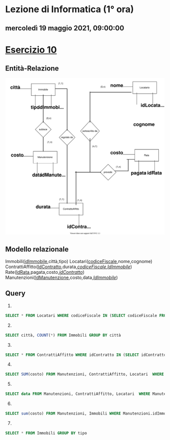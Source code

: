 # Lezione di Informatica (1° ora)
## mercoledì 19 maggio 2021, 09:00:00

# [Esercizio 10](http://www.edutecnica.it/informatica/dbrx/dbrx.htm)


 ## Entità-Relazione
 ![](https://raw.githubusercontent.com/MatMasIt/notesArchive/main/latest/Informatica/2021/maggio/mercoled%C3%AC_19/09_00_00/Entit%C3%A0relazione.svg)
## Modello relazionale

Immobili(<u>idImmobile</u>,città,tipo)
Locatari(<u>codiceFiscale</u>,nome,cognome)
ContrattiAffitto(<u>IdContratto</u>,durata,*<u>codiceFiscale</u>*,*<u>IdImmobile</u>*)
Rate(<u>IdRata</u>,pagata,costo,*<u>idContratto</u>*)
Manutenzioni(<u>IdManutenzione</u>,costo,data,*<u>IdImmobile</u>*)

## Query

1. 
```sql
SELECT * FROM Locatari WHERE codiceFiscale IN (SELECT codiceFiscale FROM ContrattiAffitto WHERE DURATA > 2)
```
2.
```sql
SELECT città, COUNT(*) FROM Immobili GROUP BY città
```
3.
```sql
SELECT * FROM ContrattiAffitto WHERE idContratto IN (SELECT idContratto FROM Rate WHERE pagata=FALSE GROUP BY IdContratto HAVING COUNT(*) > 3)
```
4.
```sql
SELECT SUM(costo) FROM Manutenzioni, ContrattiAffitto, Locatari  WHERE Manutenzioni.idImmobile=ContrattiAffitto.idImmobile AND ContrattiAffitto.codiceFiscale=Locatari.codiceFiscale  AND Manutenzioni.data BETWEEN "2007-01-01" AND "2007-12-12" AND Locatari.cognome="Rossi"
```
5.
```sql
SELECT data FROM Manutenzioni, ContrattiAffitto, Locatari  WHERE Manutenzioni.idImmobile=ContrattiAffitto.idImmobile AND ContrattiAffitto.codiceFiscale=Locatari.codiceFiscale  AND Manutenzioni.costo > 3500 and Locatari.cognome="Bianchi"
```
6.
```sql
SELECT sum(costo) FROM Manutenzioni, Immobili WHERE Manutenzioni.idImmobile=Immobili.idImmobile AND  Manutenzioni.data BETWEEN "yyyy-00-00" AND "yyyy-12-12" GROUP BY Immobili.città
```
7.
```sql
SELECT * FROM Immobili GROUP BY tipo
```


<!--stackedit_data:
eyJoaXN0b3J5IjpbMTI0OTkwOTgzOV19
-->